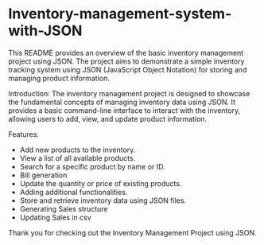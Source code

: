 # Inventory-management-system-with-JSON
This README provides an overview of the basic inventory management project using JSON. The project aims to demonstrate a simple inventory tracking system using JSON (JavaScript Object Notation) for storing and managing product information.
  
Introduction: 
The inventory management project is designed to showcase the fundamental concepts of managing inventory data using JSON. It provides a basic command-line interface to interact with the inventory, allowing users to add, view, and update product information.

Features:
- Add new products to the inventory.
- View a list of all available products.
- Search for a specific product by name or ID.
- Bill generation
- Update the quantity or price of existing products.
- Adding additional functionalities.
- Store and retrieve inventory data using JSON files.
- Generating Sales structure
- Updating Sales in csv


Thank you for checking out the Inventory Management Project using JSON. 
